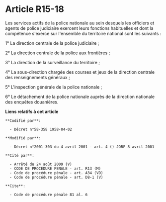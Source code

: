 # Article R15-18

Les services actifs de la police nationale au sein desquels les officiers et agents de police judiciaire exercent leurs
fonctions habituelles et dont la compétence s'exerce sur l'ensemble du territoire national sont les suivants :

1° La direction centrale de la police judiciaire ;

2° La direction centrale de la police aux frontières ;

3° La direction de la surveillance du territoire ;

4° La sous-direction chargée des courses et jeux de la direction centrale des renseignements généraux ;

5° L'inspection générale de la police nationale ;

6° Le détachement de la police nationale auprès de la direction nationale des enquêtes douanières.

**Liens relatifs à cet article**

	**Codifié par**:

	  - Décret n°58-358 1958-04-02

	**Modifié par**:

	  - Décret n°2001-303 du 4 avril 2001 - art. 4 () JORF 8 avril 2001

	**Cité par**:

	  - Arrêté du 24 août 2009 (V)
	  - CODE DE PROCEDURE PENALE - art. R13 (M)
	  - Code de procédure pénale - art. A34 (VD)
	  - Code de procédure pénale - art. D8-1 (V)

	**Cite**:

	  - Code de procédure pénale 81 al. 6
